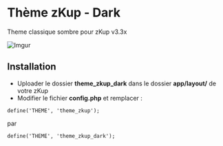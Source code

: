Thème zKup - Dark
===============

Theme classique sombre pour zKup v3.3x

![Imgur](http://i.imgur.com/hmE2s)

## Installation

- Uploader le dossier **theme_zkup_dark** dans le dossier **app/layout/** de votre zKup
- Modifier le fichier **config.php** et remplacer :

```
define('THEME', 'theme_zkup');
```

par

```
define('THEME', 'theme_zkup_dark');
```
